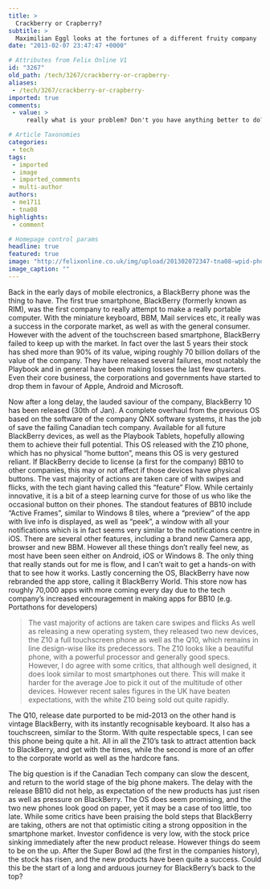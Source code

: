 ```yaml
---
title: >
  Crackberry or Crapberry?
subtitle: >
  Maximilian Eggl looks at the fortunes of a different fruity company
date: "2013-02-07 23:47:47 +0000"

# Attributes from Felix Online V1
id: "3267"
old_path: /tech/3267/crackberry-or-crapberry-
aliases:
 - /tech/3267/crackberry-or-crapberry-
imported: true
comments:
 - value: >
     really what is your problem? Don't you have anything better to do? <br> <br>@Anon, sadly Felix does not have unlimited resources, meaning the tech section has to review either things that are extremely cheap, or things they own themselves. As I am currently locked in a contract getting a new phone would be a bit steep for me. However I have emailed BB, to see if I could get a Z10 for review. Now that I do look at it, I did miss the hub feature as well as the keyboard (which looks really nice), however in writing this article I didn't have much time and thus missed out some features. However I appreciate all constructive input as it really does help me write better articles, thank you! On another note, the tech section is always looking for writers, and if you have a Z10 or any BB10 device, it would be really great if you could write something about it! <br> <br>@Sanchit Sharma <br>I imagine having no home button would be pretty cool, but for some reason I need some button in case some thing goes wrong:P,(Previously "Anonymo

# Article Taxonomies
categories:
 - tech
tags:
 - imported
 - image
 - imported_comments
 - multi-author
authors:
 - me1711
 - tna08
highlights:
 - comment

# Homepage control params
headline: true
featured: true
image: "http://felixonline.co.uk/img/upload/201302072347-tna08-wpid-photo-feb-4-2013-452-pm.jpg"
image_caption: ""
---
```


Back in the early days of mobile electronics, a BlackBerry phone was the thing to have. The first true smartphone, BlackBerry (formerly known as RIM), was the first company to really attempt to make a really portable computer. With the miniature keyboard, BBM, Mail services etc, it really was a success in the corporate market, as well as with the general consumer. However with the advent of the touchscreen based smartphone, BlackBerry failed to keep up with the market. In fact over the last 5 years their stock has shed more than 90% of its value, wiping roughly 70 billion dollars of the value of the company. They have released several failures, most notably the Playbook and in general have been making losses the last few quarters. Even their core business, the corporations and governments have started to drop them in favour of Apple, Android and Microsoft.

Now after a long delay, the lauded saviour of the company, BlackBerry 10 has been released (30th of Jan). A complete overhaul from the previous OS based on the software of the company QNX software systems, it has the job of save the failing Canadian tech company. Available for all future BlackBerry devices, as well as the Playbook Tablets, hopefully allowing them to achieve their full potential. This OS released with the Z10 phone, which has no physical “home button”, means this OS is very gestured reliant. If BlackBerry decide to license (a first for the company) BB10 to other companies, this may or not affect if those devices have physical buttons. The vast majority of actions are taken care of with swipes and flicks, with the tech giant having called this “feature” Flow. While certainly innovative, it is a bit of a steep learning curve for those of us who like the occasional button on their phones. The standout features of BB10 include “Active Frames”, similar to Windows 8 tiles, where a “preview” of the app with live info is displayed, as well as “peek”, a window with all your notifications which is in fact seems very similar to the notifications centre in iOS. There are several other features, including a brand new Camera app, browser and new BBM. However all these things don’t really feel new, as most have been seen either on Android, iOS or Windows 8. The only thing that really stands out for me is flow, and I can’t wait to get a hands-on with that to see how it works. Lastly concerning the OS, BlackBerry have now rebranded the app store, calling it BlackBerry World. This store now has roughly 70,000 apps with more coming every day due to the tech company’s increased encouragement in making apps for BB10 (e.g. Portathons for developers)
> The vast majority of actions are taken care swipes and flicks
As well as releasing a new operating system, they released two new devices, the Z10 a full touchscreen phone as well as the Q10, which remains in line design-wise like its predecessors. The Z10 looks like a beautiful phone, with a powerful processor and generally good specs. However, I do agree with some critics, that although well designed, it does look similar to most smartphones out there. This will make it harder for the average Joe to pick it out of the multitude of other devices. However recent sales figures in the UK have beaten expectations, with the white Z10 being sold out quite rapidly.

The Q10, release date purported to be mid-2013 on the other hand is vintage BlackBerry, with its instantly recognisable keyboard. It also has a touchscreen, similar to the Storm. With quite respectable specs, I can see this phone being quite a hit. All in all the Z10’s task to attract attention back to BlackBerry, and get with the times, while the second is more of an offer to the corporate world as well as the hardcore fans.

The big question is if the Canadian Tech company can slow the descent, and return to the world stage of the big phone makers. The delay with the release BB10 did not help, as expectation of the new products has just risen as well as pressure on BlackBerry. The OS does seem promising, and the two new phones look good on paper, yet it may be a case of too little, too late. While some critics have been praising the bold steps that BlackBerry are taking, others are not that optimistic citing a strong opposition in the smartphone market. Investor confidence is very low, with the stock price sinking immediately after the new product release. However things do seem to be on the up. After the Super Bowl ad (the first in the companies history), the stock has risen, and the new products have been quite a success. Could this be the start of a long and arduous journey for BlackBerry’s back to the top?
